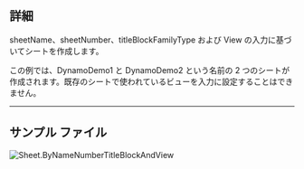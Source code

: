 ## 詳細
sheetName、sheetNumber、titleBlockFamilyType および View の入力に基づいてシートを作成します。

この例では、DynamoDemo1 と DynamoDemo2 という名前の 2 つのシートが作成されます。既存のシートで使われているビューを入力に設定することはできません。

___
## サンプル ファイル

![Sheet.ByNameNumberTitleBlockAndView](./Revit.Elements.Views.Sheet.ByNameNumberTitleBlockAndView_img.jpg)

